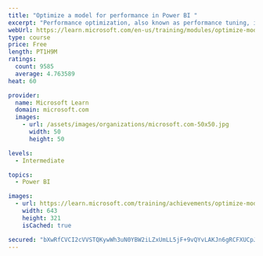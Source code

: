 ```yaml
---
title: "Optimize a model for performance in Power BI "
excerpt: "Performance optimization, also known as performance tuning, involves making changes to the current state of the data model so that it runs more efficiently. Essentially, when your data model is optimized, it performs better."
webUrl: https://learn.microsoft.com/en-us/training/modules/optimize-model-power-bi/
type: course
price: Free
length: PT1H9M
ratings:
  count: 9585
  average: 4.763589
heat: 60

provider:
  name: Microsoft Learn
  domain: microsoft.com
  images:
    - url: /assets/images/organizations/microsoft.com-50x50.jpg
      width: 50
      height: 50

levels:
  - Intermediate

topics:
  - Power BI

images:
  - url: https://learn.microsoft.com/training/achievements/optimize-model-power-bi-social.png
    width: 643
    height: 321
    isCached: true

secured: "bXwRfCVCI2cVVSTQKywWh3uN0YBW2iLZxUmLL5jF+9vQYvLAKJn6gRCFXUCpJlos32Ls74mIyURjTcI9S0WPRPZkgDeW5kIPw3GdkCgHfin6rPxjNcI/BqcQIXgzLVZNATzTN9RC+dVQTFVxp0L3MsgCXcHGFJTFLbEHQkFJt2yXbm+P/UnSbKY/BuOcRPF53/ht4lnThrrv/F4NLkm+OgOkl/sgN7RjP+7msWPKQwdvnBhxVqDgsExOG2J2dEUo2hbv2KwiEWc0grc0D+MYOtQqsmM6oMD2GxHIDO/+3fe0QGNlYKmnJtn5hcSC/TVUnJVB/m1eS0D48NfQDZqyIHIQ33eI/TWoeP5itRo4zcwdwoevY2vvTiotLsTX9m6z/ZiaPsa8JumvZ5LDp17fKv3YbfoSgLOxcXL++Y9YIlA=;uRyL9TF3HsFZLxyjTNKWLg=="
---
```


